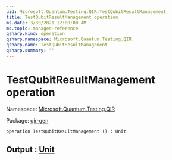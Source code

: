 ```yaml
---
uid: Microsoft.Quantum.Testing.QIR.TestQubitResultManagement
title: TestQubitResultManagement operation
ms.date: 3/30/2021 12:00:00 AM
ms.topic: managed-reference
qsharp.kind: operation
qsharp.namespace: Microsoft.Quantum.Testing.QIR
qsharp.name: TestQubitResultManagement
qsharp.summary: ''
---
```


# TestQubitResultManagement operation

Namespace: [Microsoft.Quantum.Testing.QIR](xref:Microsoft.Quantum.Testing.QIR)

Package: [qir-gen](https://nuget.org/packages/qir-gen)




```qsharp
operation TestQubitResultManagement () : Unit
```


## Output : [Unit](xref:microsoft.quantum.lang-ref.unit)

